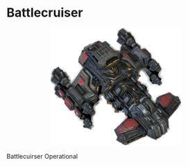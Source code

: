 # Battlecruiser
<p align="center">
  <img src="https://github.com/flarahome/battlecruiser/blob/main/docs/bc.png">
</p>

Battlecuirser Operational